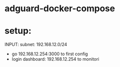 # adguard-docker-compose
# setup:
INPUT: subnet: 192.168.12.0/24
+ go 192.168.12.254:3000 to first config 
+ login dashboard: 192.168.12.254 to monitori

